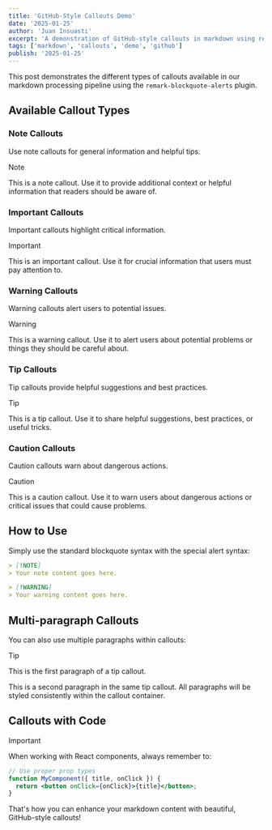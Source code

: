 ```yaml
---
title: 'GitHub-Style Callouts Demo'
date: '2025-01-25'
author: 'Juan Insuasti'
excerpt: 'A demonstration of GitHub-style callouts in markdown using remark-blockquote-alerts plugin.'
tags: ['markdown', 'callouts', 'demo', 'github']
publish: '2025-01-25'
---
```


This post demonstrates the different types of callouts available in our markdown processing pipeline using the `remark-blockquote-alerts` plugin.

## Available Callout Types

### Note Callouts

Use note callouts for general information and helpful tips.

> [!NOTE]
> This is a note callout. Use it to provide additional context or helpful information that readers should be aware of.

### Important Callouts

Important callouts highlight critical information.

> [!IMPORTANT]
> This is an important callout. Use it for crucial information that users must pay attention to.

### Warning Callouts

Warning callouts alert users to potential issues.

> [!WARNING]
> This is a warning callout. Use it to alert users about potential problems or things they should be careful about.

### Tip Callouts

Tip callouts provide helpful suggestions and best practices.

> [!TIP]
> This is a tip callout. Use it to share helpful suggestions, best practices, or useful tricks.

### Caution Callouts

Caution callouts warn about dangerous actions.

> [!CAUTION]
> This is a caution callout. Use it to warn users about dangerous actions or critical issues that could cause problems.

## How to Use

Simply use the standard blockquote syntax with the special alert syntax:

```markdown
> [!NOTE]
> Your note content goes here.

> [!WARNING]
> Your warning content goes here.
```

## Multi-paragraph Callouts

You can also use multiple paragraphs within callouts:

> [!TIP]
> This is the first paragraph of a tip callout.
>
> This is a second paragraph in the same tip callout. All paragraphs will be styled consistently within the callout container.

## Callouts with Code

> [!IMPORTANT]
> When working with React components, always remember to:
>
> ```jsx
> // Use proper prop types
> function MyComponent({ title, onClick }) {
>   return <button onClick={onClick}>{title}</button>;
> }
> ```

That's how you can enhance your markdown content with beautiful, GitHub-style callouts!
